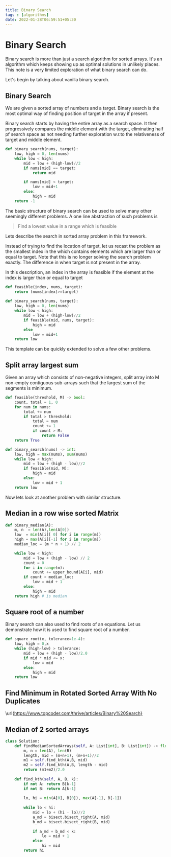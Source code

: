 ```yaml
---
title: Binary Search
tags : [algorithms]
date: 2022-01-28T06:59:51+05:30
---
```



# Binary Search

Binary search is more than just a search algorithm for sorted arrays. It's an algorithm which keeps showing up as optimal solutions in unlikely places. This note is a very limited exploration of what binary search can do. 

Let's begin by talking about vanilla binary search. 

## Binary Search

We are given a sorted array of numbers and a target. Binary search is the most optimal way of finding position of target in the array if present. 

Binary search starts by having the entire array as a search space. It then progressively compares the middle element with the target, eliminating half pf search space as not needing further exploration w.r.to the relativeness of target and middle element. 

```python
def binary_search(nums, target):
    low, high = 0, len(nums)
    while low < high:
        mid = low + (high-low)//2
        if nums[mid] == target:
            return mid

        if nums[mid] < target:
            low = mid+1
        else:
            high = mid
    return -1
```


The basic structure of binary search can be used to solve many other seemingly different problems. A one line abstraction of such problems is

>Find a lowest value in a range which is feasible

Lets describe the  search in sorted array problem in this framework. 

Instead of trying to find the location of target, let us recast the problem as the smallest index in the  which contains elements which are larger than or equal to target. Note that this is no  longer solving the search problem exactly. The difference in when target is not present in the array. 

In this description, an index in the array is feasible if the element at the index is larger than or equal to target


```python
def feasible(index, nums, target):
    return (nums[index]>=target)
    
def binary_search(nums, target):
    low, high = 0, len(nums)
    while low < high:
        mid = low + (high-low)//2
        if feasible(mid, nums, target):
            high = mid
        else
            low = mid+1
    return low
```

This template can be quickly extended to solve a few other problems. 

## Split array largest sum
Given an array which consists of non-negative integers, split array into M non-empty  contiguous sub-arrays such that the largest  sum of the segments is minimum.

```python
def feasible(threshold, M) -> bool:
    count, total = 1, 0
    for num in nums:
        total += num
        if total > threshold:
            total = num
            count += 1
            if count > M:
                return False
    return True

def binary_search(nums) -> int:
    low, high = max(nums), sum(nums)
    while low < high:
        mid = low + (high - low)//2
        if feasible(mid, M):
            high = mid
        else:
            low = mid + 1
    return low
```

Now lets look at another problem with similar structure. 


## Median in a row wise sorted Matrix
```python
def binary_median(A):
    m, n  = len(A),len(A[0])        
    low  = min(A[i][ 0] for i in range(m))
    high = max(A[i][-1] for i in range(m))
    median_loc = (m * n + 1) // 2

    while low < high:
        mid = low + (high - low) // 2
        count = 0
        for i in range(m):
            count += upper_bound(A[i], mid)
        if count < median_loc:
            low = mid + 1
        else:
            high = mid
    return high # is median
```



## Square root of a number
Binary search can also used to find roots of an equations. Let us demonstrate how it is used to find square root of a number. 

```python
def square_root(x, tolerance=1e-4):
    low, high = 0,x
    while (high-low) > tolerance:
        mid = low + (high - low)/2.0
        if mid * mid <= x:
            low = mid
        else:
            high = mid
    return low
```


## Find Minimum in Rotated Sorted Array With No Duplicates

\url{https://www.topcoder.com/thrive/articles/Binary%20Search}


## Median of 2 sorted arrays
```python
class Solution:
    def findMedianSortedArrays(self, A: List[int], B: List[int]) -> float:
        m, n = len(A), len(B)
        length, mid = (m+n+1), (m+n+1)//2
        m1 = self.find_kth(A,B, mid)
        m2 = self.find_kth(A,B, length - mid)
        return (m1+m2)/2.0
        
    def find_kth(self, A, B, k):
        if not A: return B[k-1]
        if not B: return A[k-1]
        
        lo, hi = min(A[0], B[0]), max(A[-1], B[-1])
        
        while lo < hi:
            mid = lo + (hi - lo)//2
            a_md = bisect.bisect_right(A, mid)
            b_md = bisect.bisect_right(B, mid)
            
            if a_md + b_md < k:
                lo = mid + 1
            else:
                hi = mid
        return hi
```

